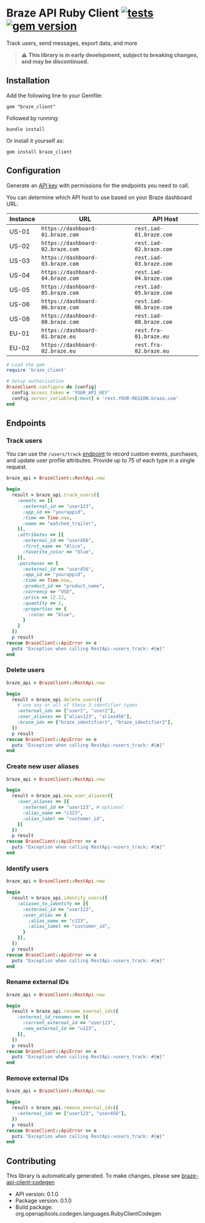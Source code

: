 # Braze API Ruby Client [![tests](https://github.com/braze-inc/braze-api-client-ruby/actions/workflows/rspec.yml/badge.svg)](https://github.com/braze-inc/braze-api-client-ruby/actions/workflows/rspec.yml) [![gem version](https://img.shields.io/gem/v/braze_client.svg)](https://rubygems.org/gems/braze_client)

Track users, send messages, export data, and more

> :warning: **This library is in early development, subject to breaking changes, and may be discontinued.**

## Installation

Add the following line to your Gemfile:

```
gem "braze_client"
```

Followed by running:

```shell
bundle install
```

Or install it yourself as:

```shell
gem install braze_client
```

## Configuration

Generate an [API key](https://www.braze.com/docs/api/api_key/) with permissions for the endpoints you need to call.

You can determine which API host to use based on your Braze dashboard URL:

|Instance|URL|API Host|
|---|---|---|
|US-01| `https://dashboard-01.braze.com` | `rest.iad-01.braze.com` |
|US-02| `https://dashboard-02.braze.com` | `rest.iad-02.braze.com` |
|US-03| `https://dashboard-03.braze.com` | `rest.iad-03.braze.com` |
|US-04| `https://dashboard-04.braze.com` | `rest.iad-04.braze.com` |
|US-05| `https://dashboard-05.braze.com` | `rest.iad-05.braze.com` |
|US-06| `https://dashboard-06.braze.com` | `rest.iad-06.braze.com` |
|US-08| `https://dashboard-08.braze.com` | `rest.iad-08.braze.com` |
|EU-01| `https://dashboard-01.braze.eu` | `rest.fra-01.braze.eu` |
|EU-02| `https://dashboard-02.braze.eu` | `rest.fra-02.braze.eu` |


```ruby
# Load the gem
require 'braze_client'

# Setup authorization
BrazeClient.configure do |config|
  config.access_token = 'YOUR_API_KEY'
  config.server_variables[:host] = 'rest.YOUR-REGION.braze.com'
end

```


## Endpoints
### Track users

You can use the `/users/track` [endpoint](https://www.braze.com/docs/api/endpoints/user_data/post_user_track/) to record custom events, purchases, and update user profile attributes. Provide up to 75 of each type in a single request.

```ruby
braze_api = BrazeClient::RestApi.new

begin
  result = braze_api.track_users({
    :events => [{
      :external_id => "user123",
      :app_id => "yourappid",
      :time => Time.now,
      :name => "watched_trailer",
    }],
    :attributes => [{
      :external_id => "user456",
      :first_name => "Alice",
      :favorite_color => "blue",
    }],
    :purchases => [
      :external_id => "user456",
      :app_id => "yourappid",
      :time => Time.now,
      :product_id => "product_name",
      :currency => "USD",
      :price => 12.12,
      :quantity => 2,
      :properties => {
        :color => "blue",
      }
    ]
  })
  p result
rescue BrazeClient::ApiError => e
  puts "Exception when calling RestApi->users_track: #{e}"
end
```

### Delete users
```ruby
braze_api = BrazeClient::RestApi.new

begin
  result = braze_api.delete_users({
    # use any or all of these 3 identifier types
    :external_ids => ["user1", "user2"],
    :user_aliases => ["alias123", "alias456"],
    :braze_ids => ["braze_identifier1", "braze_identifier2"],
  })
  p result
rescue BrazeClient::ApiError => e
  puts "Exception when calling RestApi->users_track: #{e}"
end
```

### Create new user aliases
```ruby
braze_api = BrazeClient::RestApi.new

begin
  result = braze_api.new_user_aliases({
    :user_aliases => [{
      :external_id => "user123", # optional
      :alias_name => "c123",
      :alias_label => "customer_id",
    }]
  })
  p result
rescue BrazeClient::ApiError => e
  puts "Exception when calling RestApi->users_track: #{e}"
end
```

### Identify users
```ruby
braze_api = BrazeClient::RestApi.new

begin
  result = braze_api.identify_users({
    :aliases_to_identify => [{
      :external_id => "user123",
      :user_alias => {
        :alias_name => "c123",
        :alias_label => "customer_id",
      }
    }],
  })
  p result
rescue BrazeClient::ApiError => e
  puts "Exception when calling RestApi->users_track: #{e}"
end
```

### Rename external IDs
```ruby
braze_api = BrazeClient::RestApi.new

begin
  result = braze_api.rename_exernal_ids({
    :external_id_renames => [{
      :current_external_id => "user123",
      :new_external_id => "u123",
    }],
  })
  p result
rescue BrazeClient::ApiError => e
  puts "Exception when calling RestApi->users_track: #{e}"
end
```

### Remove external IDs
```ruby
braze_api = BrazeClient::RestApi.new

begin
  result = braze_api.remove_exernal_ids({
    :external_ids => ["user123", "user456"],
  })
  p result
rescue BrazeClient::ApiError => e
  puts "Exception when calling RestApi->users_track: #{e}"
end
```

## Contributing

This library is automatically generated. To make changes, please see [braze-api-client-codegen](https://github.com/braze-inc/braze-api-client-codegen)

- API version: 0.1.0
- Package version: 0.1.0
- Build package: org.openapitools.codegen.languages.RubyClientCodegen
